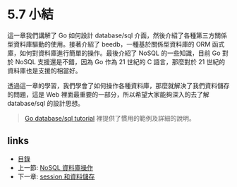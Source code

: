 # 5.7 小結
這一章我們講解了 Go 如何設計 database/sql 介面，然後介紹了各種第三方關係型資料庫驅動的使用。接著介紹了 beedb，一種基於關係型資料庫的 ORM 函式庫，如何對資料庫進行簡單的操作。最後介紹了 NoSQL 的一些知識，目前 Go 對於 NoSQL 支援還是不錯，因為 Go 作為 21 世紀的 C 語言，那麼對於 21 世紀的資料庫也是支援的相當好。

透過這一章的學習，我們學會了如何操作各種資料庫，那麼就解決了我們資料儲存的問題，這是 Web 裡面最重要的一部分，所以希望大家能夠深入的去了解 database/sql 的設計思想。

>[Go database/sql tutorial](http://go-database-sql.org/) 裡提供了慣用的範例及詳細的說明。

## links
   * [目錄](preface.md)
   * 上一節: [NoSQL 資料庫操作](05.6.md)
   * 下一章: [session 和資料儲存](06.0.md)
